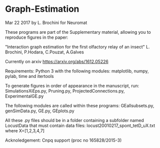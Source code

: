 # Graph-Estimation
Mar 22 2017
by L. Brochini for Neuromat

These programs are part of the Supplementary material, allowing you to reproduce figures in the paper:


 "Interaction graph estimation for the first olfactory relay of an insect"
 L. Brochini, P.Hodara, C.Pouzat, A.Galves 


Currently on arxiv
https://arxiv.org/abs/1612.05226

Requirements:
Python 3 with the following modules: matplotlib, numpy, pylab, time and itertools

To generate figures in order of appearance in the manuscript, run: SimulationsXiEps.py, Pruning.py, ProjectedConnections.py, ExperimentalGE.py

The following modules are called within these programs: GEallsubsets.py, genSimData.py, GE.py, GEplots.py

All these .py files should be in a folder containing a subfolder named
LocustData that must contain data files: locust20010217_spont_tetD_uX.txt where X=[1,2,3,4,7]

Acknoledgement: Cnpq support (proc no 165828/2015-3)
